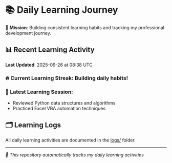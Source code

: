 # 📚 Daily Learning Journey

🎯 **Mission**: Building consistent learning habits and tracking my professional development journey.

## 📊 Recent Learning Activity

**Last Updated**: 2025-09-26 at 08:38 UTC

### 🔥 Current Learning Streak: Building daily habits!

### 📝 Latest Learning Session:
- Reviewed Python data structures and algorithms
- Practiced Excel VBA automation techniques

## 🗂️ Learning Logs

All daily learning activities are documented in the [logs/](./logs/) folder.

---
*🤖 This repository automatically tracks my daily learning activities*
